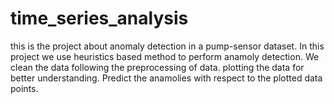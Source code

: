 # time_series_analysis
this is the project about anomaly detection in a pump-sensor dataset. In this project we use heuristics based method to perform anamoly detection. 
We clean the data following the preprocessing of data.
plotting the data for better understanding.
Predict the anamolies with respect to the plotted data points.
